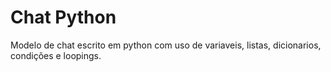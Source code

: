 # Chat Python

Modelo de chat escrito em python com uso de variaveis, listas, dicionarios, condições e loopings.